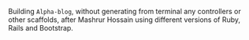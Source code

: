 Building `Alpha-blog`, without generating from terminal any controllers or other scaffolds, after Mashrur Hossain using different versions of Ruby, Rails and Bootstrap.

